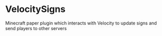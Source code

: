 # VelocitySigns
Minecraft paper plugin which interacts with Velocity to update signs and send players to other servers
